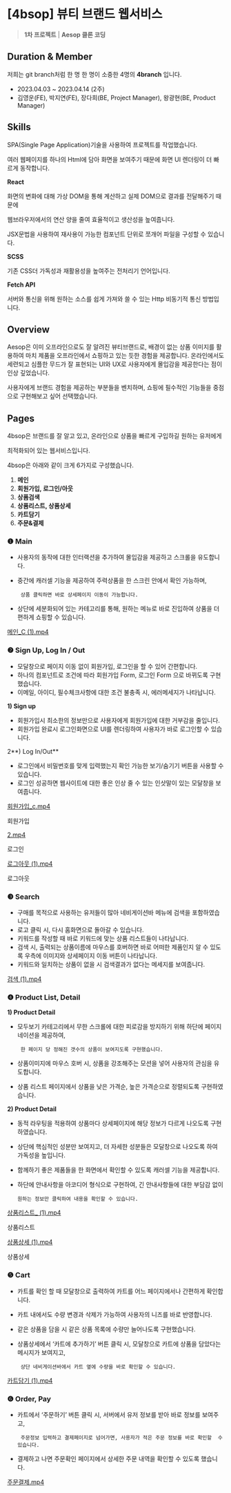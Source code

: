 # [4bsop] 뷰티 브랜드 웹서비스

> **1차 프로젝트** | **Aesop 클론 코딩**
> 

## Duration & Member

저희는 git branch처럼 한 명 한 명이 소중한 4명의  **4branch** 입니다.

- 2023.04.03 ~ 2023.04.14 (2주)
- 김영운(FE), 박지연(FE), 장다희(BE, Project Manager), 왕광현(BE, Product Manager)

## Skills

SPA(Single Page Application)기술을 사용하여 프로젝트를 작업했습니다.

여러 웹페이지를 하나의 Html에 담아 화면을 보여주기 때문에 화면 UI 렌더링이 더 빠르게 동작합니다.

**React**

화면의 변화에 대해 가상 DOM을 통해 계산하고 실제 DOM으로 결과를 전달해주기 때문에

웹브라우저에서의 연산 양을 줄여 효율적이고 생산성을 높여줍니다.

JSX문법을 사용하여 재사용이 가능한 컴포넌트 단위로 쪼개어 파일을 구성할 수 있습니다.

**SCSS**

기존 CSS더 가독성과 재활용성을 높여주는 전처리기 언어입니다.

**Fetch API**

서버와 통신을 위해 원하는 소스를 쉽게 가져와 쓸 수 있는 Http 비동기적 통신 방법입니다.

## Overview

Aesop은 이미 오프라인으로도 잘 알려진 뷰티브랜드로, 배경이 없는 상품 이미지를 활용하여 마치 제품을 오프라인에서 쇼핑하고 있는 듯한 경험을 제공합니다. 온라인에서도 세련되고 심플한 무드가 잘 표현되는 UI와 UX로 사용자에게 몰입감을 제공한다는 점이 인상 깊었습니다. 

사용자에게 브랜드 경험을 제공하는 부분들을 벤치하며, 쇼핑에 필수적인 기능들을 중점으로 구현해보고 싶어 선택했습니다.

## Pages

4bsop은 브랜드를 잘 알고 있고, 온라인으로 상품을 빠르게 구입하길 원하는 유저에게 

최적화되어 있는 웹서비스입니다. 

4bsop은 아래와 같이 크게 6가지로 구성했습니다.

1. **메인** 
2. **회원가입, 로그인/아웃**
3. **상품검색** 
4. **상품리스트, 상품상세**
5. **카트담기**
6. **주문&결제**

### ❶ Main

- 사용자의 동작에 대한 인터랙션을 추가하여 몰입감을 제공하고 스크롤을 유도합니다.
- 중간에 캐러셀 기능을 제공하여 주력상품을 한 스크린 안에서 확인 가능하며,

       상품 클릭하면 바로 상세페이지 이동이 가능합니다.

- 상단에 세분화되어 있는 카테고리를 통해, 원하는 메뉴로 바로 진입하여 상품을 더 편하게 쇼핑할 수 있습니다.

[메인_C (1).mp4](%5B4bsop%5D%20%E1%84%87%E1%85%B2%E1%84%90%E1%85%B5%20%E1%84%87%E1%85%B3%E1%84%85%E1%85%A2%E1%86%AB%E1%84%83%E1%85%B3%20%E1%84%8B%E1%85%B0%E1%86%B8%E1%84%89%E1%85%A5%E1%84%87%E1%85%B5%E1%84%89%E1%85%B3%202e825280af4849f2b729353d5b7f43d7/%25E1%2584%2586%25E1%2585%25A6%25E1%2584%258B%25E1%2585%25B5%25E1%2586%25AB_C_(1).mp4)

### ❷ Sign Up, Log In / Out

- 모달창으로 페이지 이동 없이 회원가입, 로그인을 할 수 있어 간편합니다.
- 하나의 컴포넌트로 조건에 따라 회원가입 Form, 로그인 Form 으로 바뀌도록 구현했습니다.
- 이메일, 아이디, 필수체크사항에 대한 조건 불충족 시, 에러메세지가 나타납니다.

**1) Sign up**

- 회원가입시 최소한의 정보만으로 사용자에게 회원가입에 대한 거부감을 줄입니다.
- 회원가입 완료시 로그인화면으로 UI를 렌더링하여 사용자가 바로 로그인할 수 있습니다.

2**) Log In/Out**

- 로그인에서 비밀번호를 맞게 입력했는지 확인 가능한 보기/숨기기 버튼을 사용할 수 있습니다.
- 로그인 성공하면 웹사이트에 대한 좋은 인상 줄 수 있는 인삿말이 있는 모달창을 보여줍니다.

[회원가입_c.mp4](%5B4bsop%5D%20%E1%84%87%E1%85%B2%E1%84%90%E1%85%B5%20%E1%84%87%E1%85%B3%E1%84%85%E1%85%A2%E1%86%AB%E1%84%83%E1%85%B3%20%E1%84%8B%E1%85%B0%E1%86%B8%E1%84%89%E1%85%A5%E1%84%87%E1%85%B5%E1%84%89%E1%85%B3%202e825280af4849f2b729353d5b7f43d7/%25E1%2584%2592%25E1%2585%25AC%25E1%2584%258B%25E1%2585%25AF%25E1%2586%25AB%25E1%2584%2580%25E1%2585%25A1%25E1%2584%258B%25E1%2585%25B5%25E1%2586%25B8_c.mp4)

회원가입

[2.mp4](%5B4bsop%5D%20%E1%84%87%E1%85%B2%E1%84%90%E1%85%B5%20%E1%84%87%E1%85%B3%E1%84%85%E1%85%A2%E1%86%AB%E1%84%83%E1%85%B3%20%E1%84%8B%E1%85%B0%E1%86%B8%E1%84%89%E1%85%A5%E1%84%87%E1%85%B5%E1%84%89%E1%85%B3%202e825280af4849f2b729353d5b7f43d7/2.mp4)

로그인

[로그아웃 (1).mp4](%5B4bsop%5D%20%E1%84%87%E1%85%B2%E1%84%90%E1%85%B5%20%E1%84%87%E1%85%B3%E1%84%85%E1%85%A2%E1%86%AB%E1%84%83%E1%85%B3%20%E1%84%8B%E1%85%B0%E1%86%B8%E1%84%89%E1%85%A5%E1%84%87%E1%85%B5%E1%84%89%E1%85%B3%202e825280af4849f2b729353d5b7f43d7/%25E1%2584%2585%25E1%2585%25A9%25E1%2584%2580%25E1%2585%25B3%25E1%2584%258B%25E1%2585%25A1%25E1%2584%258B%25E1%2585%25AE%25E1%2586%25BA_(1).mp4)

로그아웃

### ❸ Search

- 구매를 목적으로 사용하는 유저들이 많아 네비게이션바 메뉴에 검색을 포함하였습니다.
- 로고 클릭 시, 다시 홈화면으로 돌아갈 수 있습니다.
- 키워드를 작성할 때 바로 키워드에 맞는 상품 리스트들이 나타납니다.
- 검색 시, 출력되는 상품이름에 마우스를 호버하면 바로 어떠한 제품인지 알 수 있도록 우측에 이미지와 상세페이지 이동 버튼이 나타납니다.
- 키워드와 일치하는 상품이 없을 시 검색결과가 없다는 메세지를 보여줍니다.

[검색 (1).mp4](%5B4bsop%5D%20%E1%84%87%E1%85%B2%E1%84%90%E1%85%B5%20%E1%84%87%E1%85%B3%E1%84%85%E1%85%A2%E1%86%AB%E1%84%83%E1%85%B3%20%E1%84%8B%E1%85%B0%E1%86%B8%E1%84%89%E1%85%A5%E1%84%87%E1%85%B5%E1%84%89%E1%85%B3%202e825280af4849f2b729353d5b7f43d7/%25E1%2584%2580%25E1%2585%25A5%25E1%2586%25B7%25E1%2584%2589%25E1%2585%25A2%25E1%2586%25A8_(1).mp4)

### ❹ Product List, Detail

**1) Product Detail**

- 모두보기 카테고리에서 무한 스크롤에 대한 피로감을 방지하기 위해 하단에 페이지네이션을 제공하여,

       한 페이지 당 정해진 갯수의 상품이 보여지도록 구현했습니다.

- 상품이미지에 마우스 호버 시, 상품을 강조해주는 모션을 넣어 사용자의 관심을 유도합니다.
- 상품 리스트 페이지에서 상품을 낮은 가격순, 높은 가격순으로 정렬되도록 구현하였습니다.

**2) Product Detail**

- 동적 라우팅을 적용하여 상품마다 상세페이지에 해당 정보가 다르게 나오도록 구현하였습니다.
- 상단에 핵심적인 성분만 보여지고, 더 자세한 성분들은 모달창으로 나오도록 하여 가독성을 높입니다.
- 함께하기 좋은 제품들을 한 화면에서 확인할 수 있도록 캐러셀 기능을 제공합니다.
- 하단에 안내사항을 아코디어 형식으로 구현하여, 긴 안내사항들에 대한 부담감 없이

      원하는 정보만 클릭하여 내용을 확인할 수 있습니다.

[상품리스트_ (1).mp4](%5B4bsop%5D%20%E1%84%87%E1%85%B2%E1%84%90%E1%85%B5%20%E1%84%87%E1%85%B3%E1%84%85%E1%85%A2%E1%86%AB%E1%84%83%E1%85%B3%20%E1%84%8B%E1%85%B0%E1%86%B8%E1%84%89%E1%85%A5%E1%84%87%E1%85%B5%E1%84%89%E1%85%B3%202e825280af4849f2b729353d5b7f43d7/%25E1%2584%2589%25E1%2585%25A1%25E1%2586%25BC%25E1%2584%2591%25E1%2585%25AE%25E1%2586%25B7%25E1%2584%2585%25E1%2585%25B5%25E1%2584%2589%25E1%2585%25B3%25E1%2584%2590%25E1%2585%25B3__(1).mp4)

상품리스트

[상품상세 (1).mp4](%5B4bsop%5D%20%E1%84%87%E1%85%B2%E1%84%90%E1%85%B5%20%E1%84%87%E1%85%B3%E1%84%85%E1%85%A2%E1%86%AB%E1%84%83%E1%85%B3%20%E1%84%8B%E1%85%B0%E1%86%B8%E1%84%89%E1%85%A5%E1%84%87%E1%85%B5%E1%84%89%E1%85%B3%202e825280af4849f2b729353d5b7f43d7/%25E1%2584%2589%25E1%2585%25A1%25E1%2586%25BC%25E1%2584%2591%25E1%2585%25AE%25E1%2586%25B7%25E1%2584%2589%25E1%2585%25A1%25E1%2586%25BC%25E1%2584%2589%25E1%2585%25A6_(1).mp4)

상품상세

### ❺ Cart

- 카트를 확인 할 때 모달창으로 출력하여 카트를 어느 페이지에서나 간편하게 확인합니다.
- 카트 내에서도 수량 변경과 삭제가 가능하여 사용자의 니즈를 바로 반영합니다.
- 같은 상품을 담을 시 같은 상품 목록에 수량만 늘어나도록 구현했습니다.
- 상품상세에서 ‘카트에 추가하기’ 버튼 클릭 시, 모달창으로 카트에 상품을 담았다는 메시지가 보여지고,

       상단 네비게이션바에서 카트 옆에 수량을 바로 확인할 수 있습니다.

[카트담기 (1).mp4](%5B4bsop%5D%20%E1%84%87%E1%85%B2%E1%84%90%E1%85%B5%20%E1%84%87%E1%85%B3%E1%84%85%E1%85%A2%E1%86%AB%E1%84%83%E1%85%B3%20%E1%84%8B%E1%85%B0%E1%86%B8%E1%84%89%E1%85%A5%E1%84%87%E1%85%B5%E1%84%89%E1%85%B3%202e825280af4849f2b729353d5b7f43d7/%25E1%2584%258F%25E1%2585%25A1%25E1%2584%2590%25E1%2585%25B3%25E1%2584%2583%25E1%2585%25A1%25E1%2586%25B7%25E1%2584%2580%25E1%2585%25B5_(1).mp4)

### ❻ Order, Pay

- 카트에서 ‘주문하기’ 버튼 클릭 시, 서버에서 유저 정보를 받아 바로 정보를 보여주고,

       주문정보 입력하고 결제페이지로 넘어가면, 사용자가 적은 주문 정보를 바로 확인할  수 있습니다.

- 결제하고 나면 주문확인 페이지에서 상세한 주문 내역을 확인할 수 있도록 했습니다.

[주문결제.mp4](%5B4bsop%5D%20%E1%84%87%E1%85%B2%E1%84%90%E1%85%B5%20%E1%84%87%E1%85%B3%E1%84%85%E1%85%A2%E1%86%AB%E1%84%83%E1%85%B3%20%E1%84%8B%E1%85%B0%E1%86%B8%E1%84%89%E1%85%A5%E1%84%87%E1%85%B5%E1%84%89%E1%85%B3%202e825280af4849f2b729353d5b7f43d7/%25E1%2584%258C%25E1%2585%25AE%25E1%2584%2586%25E1%2585%25AE%25E1%2586%25AB%25E1%2584%2580%25E1%2585%25A7%25E1%2586%25AF%25E1%2584%258C%25E1%2585%25A6.mp4)